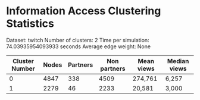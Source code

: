 # Information Access Clustering Statistics

Dataset: twitch
Number of clusters: 2
Time per simulation: 74.03935954093933 seconds
Average edge weight: None

| Cluster Number | Nodes | Partners | Non partners | Mean views | Median views |
|------|-------|------|-------|------|-------|
| 0 | 4847 | 338 | 4509| 274,761 | 6,257 |
| 1 | 2279 | 46 | 2233| 20,581 | 3,000 |

